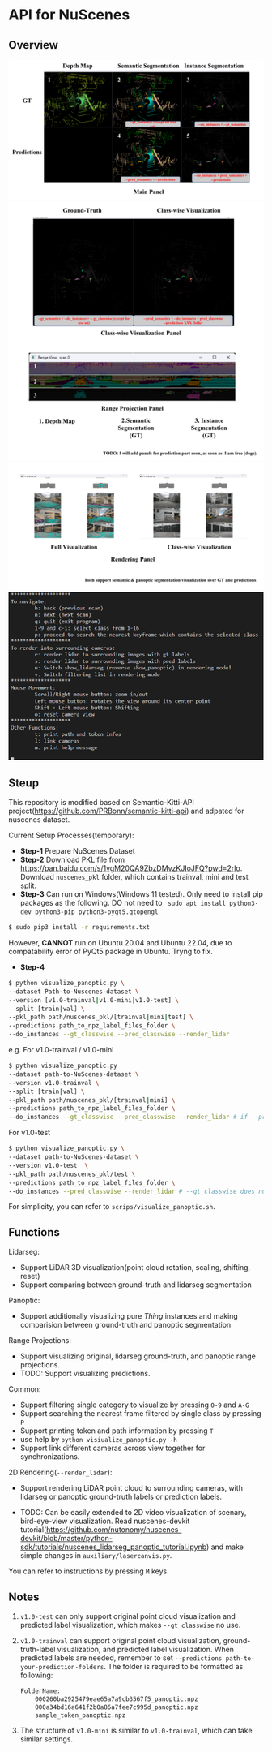 # API for NuScenes

## Overview

<img src="assets/MainPanel.png" alt="Main Panel" style="zoom:70%;" />

<img src="assets/Classwise.png" alt="Class-wise Visualization Panel" style="zoom:70%;" />

<img src="assets/RangeView.png" alt="Range Projection Panel" style="zoom:70%;" />

<img src="assets/Render.png" alt="Rendering Panel" style="zoom:70%;" />

<img src="assets/Navigation.png" alt="Keyboard and Mouse Navaigation" style="zoom:70%;" />


## Steup

This repository is modified based on Semantic-Kitti-API project(https://github.com/PRBonn/semantic-kitti-api) and adpated for nuscenes dataset.

Current Setup Processes(temporary):
- **Step-1** Prepare NuScenes Dataset
- **Step-2** Download PKL file from https://pan.baidu.com/s/1vgM20QA9ZbzDMvzKJIoJFQ?pwd=2rlo. Download `nuscenes_pkl` folder, which contains trainval, mini and test split.
- **Step-3** Can run on Windows(Windows 11 tested). Only need to install pip packages as the following. DO not need to ` sudo apt install python3-dev python3-pip python3-pyqt5.qtopengl` 
```sh
$ sudo pip3 install -r requirements.txt
```
However, **CANNOT** run on Ubuntu 20.04 and Ubuntu 22.04, due to compatability error of PyQt5 package in Ubuntu. Tryng to fix.

- **Step-4**
```sh
$ python visualize_panoptic.py \
--dataset Path-to-Nuscenes-dataset \
--version [v1.0-trainval|v1.0-mini|v1.0-test] \
--split [train|val] \
--pkl_path path/nuscenes_pkl/[trainval|mini|test] \
--predictions path_to_npz_label_files_folder \
--do_instances --gt_classwise --pred_classwise --render_lidar
```

e.g.
For v1.0-trainval / v1.0-mini
```sh
$ python visualize_panoptic.py 
--dataset path-to-NuScenes-dataset \
--version v1.0-trainval \ 
--split [train|val] \
--pkl_path path/nuscenes_pkl/[trainval|mini] \
--predictions path_to_npz_label_files_folder \ 
--do_instances --gt_classwise --pred_classwise --render_lidar # if --pred_classwise is set, --predictions XXX is needed
```

For v1.0-test
```sh
$ python visualize_panoptic.py \
--dataset path-to-NuScenes-dataset \
--version v1.0-test  \
--pkl_path path/nuscenes_pkl/test \
--predictions path_to_npz_label_files_folder \
--do_instances --pred_classwise --render_lidar # --gt_classwise does not work
```

For simplicity, you can refer to `scrips/visualize_panoptic.sh`.


## Functions

Lidarseg:

- Support LiDAR 3D visualization(point cloud rotation, scaling, shifting, reset)
- Support comparing between ground-truth and lidarseg segmentation

Panoptic:

- Support additionally visualizing pure *Thing* instances and making comparision between ground-truth and panoptic segmentation

Range Projections:

- Support visualizing original, lidarseg ground-truth, and panoptic range projections.
- TODO: Support visualizing predictions.

Common:

- Support filtering single category to visualize by pressing `0-9` and `A-G`
- Support searching the nearest frame filtered by single class by pressing `P`
- Support printing token and path information by pressing `T`
- use help by `python visiualize_panoptic.py -h`
- Support link different cameras across view together for synchronizations.

2D Rendering(`--render_lidar`):

- Support rendering LiDAR point cloud to surrounding cameras, with lidarseg or panoptic ground-truth labels or prediction labels.

- TODO: Can be easily extended to 2D video visualization of scenary, bird-eye-view visualization. Read nuscenes-devkit tutorial(https://github.com/nutonomy/nuscenes-devkit/blob/master/python-sdk/tutorials/nuscenes_lidarseg_panoptic_tutorial.ipynb) and make simple changes in `auxiliary/lasercanvis.py`.

You can refer to instructions by pressing `M` keys.

## Notes

1. `v1.0-test` can only support original point cloud visualization and predicted label visualization, which makes `--gt_classwise` no use.

2. `v1.0-trainval` can support original point cloud visualization,  ground-truth-label visualization, and predicted label visualization. When predicted labels are needed, remember to set `--predictions path-to-your-prediction-folders`. The folder is required to be formatted as following:

   ```
   FolderName:
       000260ba2925479eae65a7a9cb3567f5_panoptic.npz
       000a34bd16a641f2b0a86a7fee7c995d_panoptic.npz
       sample_token_panoptic.npz
   ```

3. The structure of `v1.0-mini` is similar to `v1.0-trainval`, which can take similar settings.